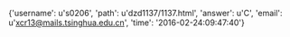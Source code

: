 {'username': u's0206', 'path': u'dzd1137/1137.html', 'answer': u'C', 'email': u'xcr13@mails.tsinghua.edu.cn', 'time': '2016-02-24:09:47:40'}
